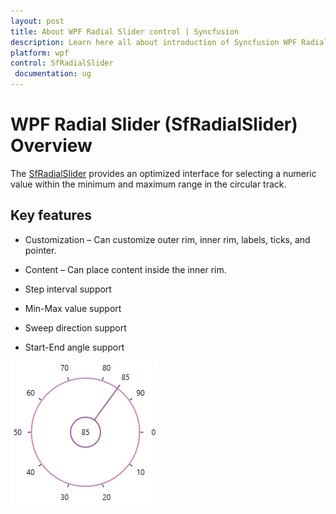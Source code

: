 ```yaml
---
layout: post
title: About WPF Radial Slider control | Syncfusion
description: Learn here all about introduction of Syncfusion WPF Radial Slider (SfRadialSlider) control, its elements and more.
platform: wpf
control: SfRadialSlider
 documentation: ug
---
```


# WPF Radial Slider (SfRadialSlider) Overview

The [SfRadialSlider](https://help.syncfusion.com/cr/wpf/Syncfusion.Windows.Controls.Navigation.SfRadialSlider.html) provides an optimized interface for selecting a numeric value within the minimum and maximum range in the circular track.

## Key features

* Customization – Can customize outer rim, inner rim, labels, ticks, and pointer. 

* Content – Can place content inside the inner rim.

* Step interval support

* Min-Max value support

* Sweep direction support

* Start-End angle support

![RadialSlider control structure](Overview_images/Overview_img1.png) 



